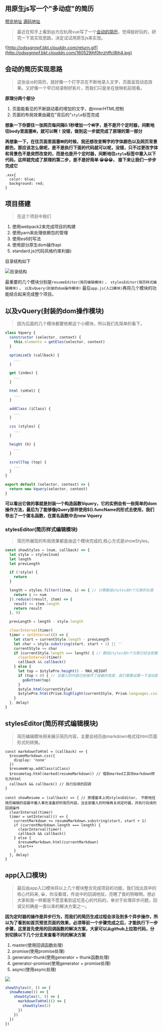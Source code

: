 ## 用原生js写一个"多动症"的简历

[预览地址](https://qianlongo.github.io/resume-native/dist/)
[源码地址](https://github.com/qianlongo/resume-native)

> 最近在知乎上看到@方应杭用vue写了一个[会动的简历](https://zhuanlan.zhihu.com/p/25541520)，觉得挺好玩的，研究一下其实现思路，决定试试用原生js来实现。

![http://odssgnnpf.bkt.clouddn.com/return.gif](http://odssgnnpf.bkt.clouddn.com/160529jhf0hrzhffcl8jh4.jpg)


## 会动的简历实现思路

> 这张会`动`的简历，就好像一个打字员在不断地录入文字，页面呈现动态效果。又好像一个早已经录制好影片，而我们只是坐在放映机前观看。

**原理分两个部分**

1. 页面能看见的不断跳动着的增加的文字，由innerHTML控制
2. 页面的布局效果由藏在"背后的"`style`标签完成

**想象一下你要往一张网页每间隔0.1秒增加一个`啊`字，是不是开个定时器，间断地往body里面塞`啊`，就可以啊！没错，做到这一步就完成了原理的第一部分**

**再想象一下，在往页面里面塞`啊`的时候，我还想改变啊字的字体颜色以及网页背景颜色，那应该怎么做呢，是不是执行下面的代码就可以呢，没错，只不过更改字体和背景色不是突然改变的，而是也是开个定时器，间断地往`style`标签中塞入以下代码，这样就完成了原理的第二步，是不是好简单 😀😀😀， 接下来让我们一步步完成它**

```style
.xxx{
  color: blue;
  background: red; 
}

```

## 项目搭建

> 在这个项目中我们

1. 使用webpack2来完成项目的构建
2. 使用yarn来处理依赖包的管理
3. 使用es6的写法
4. 使用部分原生dom操作api
5. standard.js(代码风格约束利器)

目录结构如下

![目录结构](http://odssgnnpf.bkt.clouddn.com/QQ20170503-013138@2x.png)

最重要的几个模块分别是`resumeEditor(简历编辑模块)` 、 `stylesEditor(简历样式编辑模块)` 、 `以及vQuery(封装的dom操作模块)`
最后`app.js(入口模块)`再将几个模块的功能结合起来完成整个项目。

## 以及vQuery(封装的dom操作模块)

> 因为后面的几个模块都要依赖这个小模块，所以我们先简单的看下。


``` javascript
class Vquery {
  constructor (selector, context) {
    this.elements = getEles(selector, context)
  }

  optimizeCb (callback) {
    ...
  }

  get (index) {
    ...
  }

  html (sHtml) {
    ...
  }

  addClass (iClass) {
    ...
  }

  css (styles) {
    ...
  }

  height (h) {
    ...
  }

  scrollTop (top) {
    ...
  }
}

export default (selector, context) => {
  return new Vquery(selector, context)
}


```

**可以看出它做的事就是封装一个构造函数Vquery，它的实例会有一些简单的dom操作方法，最后为了能够像jQuery那样使用$().funcName的形式去使用，我们导出了一个匿名函数，在匿名函数中去new Vquery**

### stylesEditor(简历样式编辑模块)

> 简历所展现的布局效果都是由这个模块完成的,核心方式是showStyles。

``` javascript
const showStyles = (num, callback) => {
  let style = styles[num]
  let length
  let prevLength

  if (!style) {
    return
  }

  length = styles.filter((item, i) => { // 计算数组styles前n个元素的长度
    return i <= num
  }).reduce((result, item) => {
    result += item.length
    return result
  }, 0)

  prevLength = length - style.length

  clearInterval(timer)
  timer = setInterval(() => {
    let start = currentStyle.length - prevLength
    let char = style.substring(start, start + 1) || ''
    currentStyle += char
    if (currentStyle.length === length) { // 数组styles前n个元素已经全部塞入，则关闭定时器，并且执行外面传进来的回调，进而执行下一步操作
      clearInterval(timer)
      callback && callback()
    } else {
      let top = $stylePre.height() - MAX_HEIGHT
      if (top > 0) { // 当塞入的内容已经操作了容器的高度，我们需要设置一下滚动距离才方便演示接下来的内容
        goBottom(top)
      }
      $style.html(currentStyle)
      $stylePre.html(Prism.highlight(currentStyle, Prism.languages.css))
    }
  }, delay)
}


```
## stylesEditor(简历样式编辑模块)

> 简历编辑模块用来展示简历内容，主要会经历由markdown格式往html页面形式的转换。

```
const markdownToHtml = (callback) => {
  $resumeMarkdown.css({
    display: 'none'
  })
  $resumeWrap.addClass(iClass)
  $resumetag.html(marked(resumeMarkdown)) // 借助marked工具将markdown转化为html
  callback && callback() // 执行后续的回调
}

const showResume = (callback) => { // 原理基本上同stylesEditor， 不断地往简历编辑的容器中塞入事先准备好的简历内容，当全部塞入的时候再关闭定时器，并执行后续的回调操作
  clearInterval(timer)
  timer = setInterval(() => {
    currentMarkdown += resumeMarkdown.substring(start, start + 1)
    if (currentMarkdown.length === length) {
      clearInterval(timer)
      callback && callback()
    } else {
      $resumeMarkdown.html(currentMarkdown)
      start++
    }
  }, delay)
}

```

## app(入口模块)

> 最后由app入口模块将以上几个模块整合完成项目的功能，我们找出其中的核心代码来, 😀，你没看错，传说中的回调地狱，亮瞎了我的狗眼啊。想必大家和我一样都是不愿意看到这坨恶心的代码的，单对于处理异步问题，回调又的确是一直以来的解决方案之一。

**因为定时器的操作是异步行为，而我们的简历生成过程会涉及到多个异步操作，所以为了看到如首页预览页面的效果，必须等前一个步骤完成之后，才能执行下一步步骤，这里首先使用的回调函数的解决方案，大家可以从github上拉取代码，分别切换以下几个分支来查看不同的解决方案**

1. master(使用回调函数处理)
2. promise(使用promise处理)
3. generator-thunk(使用generator + thunk函数处理)
4. generator-promise(使用generator + promise处理)
5. async(使用async处理)

![](http://odssgnnpf.bkt.clouddn.com/400-5.jpg)

```javascript
showStyles(0, () => {
  showResume(() => {
    showStyles(1, () => {
      markdownToHtml(() => {
        showStyles(2)
      })
    })
  })
})


```